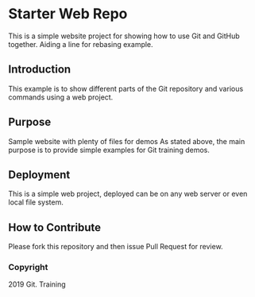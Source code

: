 # Starter Web Repo

This is a simple website project for showing how to use Git and GitHub together.
Aiding a line for rebasing example.

## Introduction
This example is to show different parts of the Git repository and various commands using a web project.

## Purpose

Sample website with plenty of files for demos
As stated above, the main purpose is to provide simple examples for Git training demos.

## Deployment
This is a simple web project, deployed can be on any web server or even local file system.

## How to Contribute

Please fork this repository and then issue Pull Request for review.

### Copyright

2019 Git. Training 